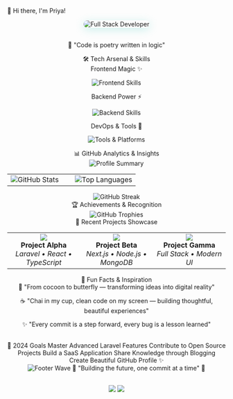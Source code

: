 🦋 Hi there, I'm Priya!
<div align="center"> <img src="https://readme-typing-svg.herokuapp.com/?font=Fira+Code&
🌱 Deep Diving: Laravel ecosystem & advanced React patterns
🔭 Building: Full-stack applications with modern architecture
💡 Passionat
☕ Da
🤝 Collaboration: Always open to exciting projects
📧 Email: mishrapriya15987@gmail.067271e0e0/be-your-full-stack-developer-react-nextjs-laravel-nodejs.png" alt="Full Stack Developer" style="border-radius: 15px; box-shadow: 0 4px 20px rgba(78, 205, 196, 0.3);" />
<br><br>

🎨 "Code is poetry written in logic"

</td> </tr> </table>
🛠️ Tech Arsenal & Skills
<div align="center">
Frontend Magic ✨
<p> <img src="https://skillicons.dev/icons?i=html,css,js,ts,react,nextjs,materialui,tailwind&theme=dark" alt="Frontend Skills" /> </p>
Backend Power ⚡
<p> <img src="https://skillicons.dev/icons?i=php,laravel,nodejs,mysql,postgresql,mongodb&theme=dark" alt="Backend Skills" /> </p>
DevOps & Tools 🔧
<p> <img src="https://skillicons.dev/icons?i=git,github,vscode,figma,vercel,docker&theme=dark" alt="Tools & Platforms" /> </p> </div>
📊 GitHub Analytics & Insights
<div align="center"> <img src="https://github-profile-summary-cards.vercel.app/api/cards/profile-details?username=priyakumari1209&theme=tokyonight" alt="Profile Summary" /> </div> <div align="center"> <table> <tr> <td width="50%"> <img src="https://github-readme-stats.vercel.app/api?username=priyakumari1209&show_icons=true&theme=tokyonight&include_all_commits=true&count_private=true&hide_border=true&custom_title=✨%20Priya's%20GitHub%20Stats&icon_color=FF6B6B&title_color=4ECDC4&text_color=fff" alt="GitHub Stats" /> </td> <td width="50%"> <img src="https://github-readme-stats.vercel.app/api/top-langs/?username=priyakumari1209&layout=compact&langs_count=8&theme=tokyonight&hide_border=true&custom_title=🎨%20Language%20Palette&title_color=4ECDC4" alt="Top Languages" /> </td> </tr> </table> </div> <div align="center"> <img src="https://github-readme-streak-stats.herokuapp.com/?user=priyakumari1209&theme=tokyonight&hide_border=true&stroke=4ECDC4&ring=FF6B6B&fire=FECA57" alt="GitHub Streak" /> </div>
🏆 Achievements & Recognition
<div align="center"> <img src="https://github-profile-trophy.vercel.app/?username=priyakumari1209&theme=tokyonight&no-frame=true&no-bg=true&margin-w=8&row=2&column=4" alt="GitHub Trophies" /> </div>
🎨 Recent Projects Showcase
<div align="center"> <table> <tr> <td align="center" width="33%"> <img src="https://img.shields.io/badge/🌟-Featured-FF6B6B?style=for-the-badge" /> <br><b>Project Alpha</b><br> <em>Laravel • React • TypeScript</em> </td> <td align="center" width="33%"> <img src="https://img.shields.io/badge/🚀-Live-4ECDC4?style=for-the-badge" /> <br><b>Project Beta</b><br> <em>Next.js • Node.js • MongoDB</em> </td> <td align="center" width="33%"> <img src="https://img.shields.io/badge/💡-Innovation-FECA57?style=for-the-badge" /> <br><b>Project Gamma</b><br> <em>Full Stack • Modern UI</em> </td> </tr> </table> </div>
🌈 Fun Facts & Inspiration
<div align="center">
🦋 "From cocoon to butterfly — transforming ideas into digital reality"

☕ "Chai in my cup, clean code on my screen — building thoughtful, beautiful experiences"

✨ "Every commit is a step forward, every bug is a lesson learned"

<br>
🎯 2024 Goals
 Master Advanced Laravel Features
 Contribute to Open Source Projects
 Build a SaaS Application
 Share Knowledge through Blogging
 Create Beautiful GitHub Profile ✨
</div>
<div align="center"> <img src="https://capsule-render.vercel.app/api?type=waving&color=gradient&customColorList=6,11,20,12,24&height=100&section=footer&reversal=true" alt="Footer Wave" />
💫 "Building the future, one commit at a time" 🚀

<br> <img src="https://img.shields.io/badge/Made%20with-❤️%20%26%20☕-FF6B6B?style=for-the-badge&labelColor=2D3748" /> <img src="https://img.shields.io/badge/Always%20Learning-🌱-4ECDC4?style=for-the-badge&labelColor=2D3748" /> </div>
